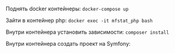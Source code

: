Поднять docker контейнеры:
`docker-compose up`

Зайти в контейнер php:
`docker exec -it mfstat_php bash`

Внутри контейнера установить зависимости:
`composer install`

Внутри контейнера создать проект на Symfony:
